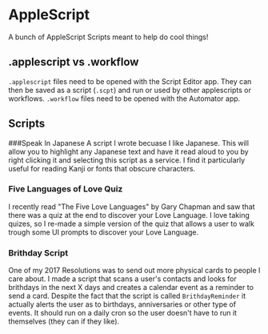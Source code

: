# AppleScript
A bunch of AppleScript Scripts meant to help do cool things!

## .applescript vs .workflow
`.applescript` files need to be opened with the Script Editor app. They can then be saved as a script (`.scpt`) and run or used by other applescripts or workflows.
`.workflow` files need to be opened with the Automator app. 


## Scripts
###Speak In Japanese
A script I wrote becuase I like Japanese. This will allow you to highlight any Japanese text and have it read aloud to you by right clicking it and selecting this script as a service. I find it particularly useful for reading Kanji or fonts that obscure characters.

### Five Languages of Love Quiz
I recently read "The Five Love Languages" by Gary Chapman and saw that there was a quiz at the end to discover your Love Language. I love taking quizes, so I re-made a simple version of the quiz that allows a user to walk trough some UI prompts to discover your Love Language.

### Brithday Script
One of my 2017 Resolutions was to send out more physical cards to people I care about. I made a  script that scans a user's contacts and looks for brithdays in the next X days and creates a calendar event as a reminder to send a card. Despite the fact that the script is called ```BrithdayReminder``` it actually alerts the user as to birthdays, anniversaries or other type of events. It should run on a daily cron so the user doesn't have to run it themselves (they can if they like). 
